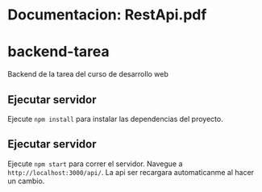 # Documentacion: RestApi.pdf

# backend-tarea
Backend de la tarea del curso de desarrollo web

## Ejecutar servidor

Ejecute `npm install` para instalar las dependencias del proyecto.

## Ejecutar servidor

Ejecute `npm start` para correr el servidor. Navegue a `http://localhost:3000/api/`. La api ser recargara automaticanme al hacer un cambio.

